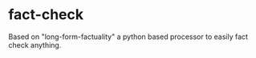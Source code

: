 # fact-check
Based on "long-form-factuality" a python based processor to easily fact check anything.
